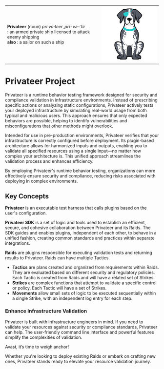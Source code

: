 |   |   |
|---|---|
| **Privateer** (noun) _pri·​va·​teer ˌprī-və-ˈtir_ <br> : an armed private ship licensed to attack enemy shipping <br> **also** : a sailor on such a ship | <img src="https://github.com/privateerproj/.github/blob/main/profile/patches-small.png" alt="Patches the Privateer Pointer" style="max-height: 250px;"> |

# Privateer Project

Privateer is a runtime behavior testing framework designed for security and compliance validation in infrastructure environments. Instead of prescribing specific actions or analyzing static configurations, Privateer actively tests your deployed infrastructure by simulating real-world usage from both typical and malicious users. This approach ensures that only expected behaviors are possible, helping to identify vulnerabilities and misconfigurations that other methods might overlook.

Intended for use in pre-production environments, Privateer verifies that your infrastructure is correctly configured before deployment. Its plugin-based architecture allows for harmonized inputs and outputs, enabling you to validate all specified resources using a single input—no matter how complex your architecture is. This unified approach streamlines the validation process and enhances efficiency.

By employing Privateer's runtime behavior testing, organizations can more effectively ensure security and compliance, reducing risks associated with deploying in complex environments.

## Key Concepts

**Privateer** is an executable test harness that calls plugins based on the user's configuration.

**Privateer SDK** is a set of logic and tools used to establish an efficient, secure, and cohesive collaboration between Privateer and its Raids. The SDK guides and enables plugins, independent of each other, to behave in a unified fashion, creating common standards and practices within separate integrations.

**Raids** are plugins responsible for executing validation tests and returning results to Privateer. Raids can have multiple Tactics.

- **Tactics** are plans created and organized from requirements within Raids. They are evaluated based on different security and regulatory policies. Each Tactic is created from Raids and will have a related set of Strikes.
- **Strikes** are complex functions that attempt to validate a specific control or policy. Each Tactic will have a set of Strikes.
- **Movements** allow small sets of logic to be executed sequentially within a single Strike, with an independent log entry for each step.

### Enhance Infrastructure Validation

Privateer is built with infrastructure engineers in mind. If you need to validate your resources against security or compliance standards, Privateer can help. The user-friendly command line interface and powerful features simplify the complexities of validation.

Avast, it’s time to weigh anchor!

Whether you're looking to deploy existing Raids or embark on crafting new ones, Privateer stands ready to elevate your resource validation journey.